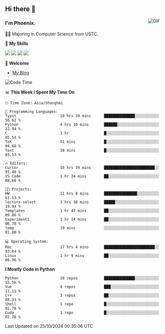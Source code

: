 ## Hi there 👋
<img align="right" alt="GIF" src="https://raw.githubusercontent.com/JoeyBling/JoeyBling/master/pic/pusheencode.gif" />

### I'm Phoenix.

👨‍🎓 Majoring in Computer Science from USTC.

🌟 **My Skills**

![](https://img.shields.io/badge/-Python-3e74a2?style=flat-square&logo=Python&logoColor=fff)
![](https://img.shields.io/badge/-C++-9f62a5?style=flat&logo=cplusplus&logoColor=white)
![](https://img.shields.io/badge/-Linux-185886?style=flat-square&logo=Linux&logoColor=fff)
![](https://img.shields.io/badge/-Rust-ff4136?style=flat-square&logo=Rust&logoColor=fff)

💬 **Welcome**

- [My Blog](https://ysy-phoenix.github.io/)

<!--START_SECTION:waka-->
![Code Time](http://img.shields.io/badge/Code%20Time-872%20hrs%2019%20mins-blue)

📊 **This Week I Spent My Time On** 

```text
🕑︎ Time Zone: Asia/Shanghai

💬 Programming Languages: 
Typst                    10 hrs 19 mins      ██████████████░░░░░░░░░░░   56.62 % 
Python                   4 hrs 10 mins       ██████░░░░░░░░░░░░░░░░░░░   22.94 % 
C                        1 hr                █░░░░░░░░░░░░░░░░░░░░░░░░   05.54 % 
TeX                      51 mins             █░░░░░░░░░░░░░░░░░░░░░░░░   04.68 % 
Text                     38 mins             █░░░░░░░░░░░░░░░░░░░░░░░░   03.53 % 

🔥 Editors: 
Cursor                   16 hrs 39 mins      ███████████████████████░░   91.40 % 
VS Code                  1 hr 34 mins        ██░░░░░░░░░░░░░░░░░░░░░░░   08.60 % 

🐱‍💻 Projects: 
HW                       11 hrs 8 mins       ███████████████░░░░░░░░░░   61.13 % 
lecture-select           3 hrs 38 mins       █████░░░░░░░░░░░░░░░░░░░░   19.94 % 
Templates                1 hr 47 mins        ██░░░░░░░░░░░░░░░░░░░░░░░   09.86 % 
Experiment1              1 hr 14 mins        ██░░░░░░░░░░░░░░░░░░░░░░░   06.78 % 
temp                     19 mins             ░░░░░░░░░░░░░░░░░░░░░░░░░   01.80 % 

💻 Operating System: 
Mac                      17 hrs 4 mins       ███████████████████████░░   93.64 % 
Linux                    1 hr 9 mins         ██░░░░░░░░░░░░░░░░░░░░░░░   06.36 % 
```

**I Mostly Code in Python** 

```text
Python                   20 repos            ██████████████░░░░░░░░░░░   55.56 % 
Vue                      4 repos             ███░░░░░░░░░░░░░░░░░░░░░░   11.11 % 
C++                      3 repos             ██░░░░░░░░░░░░░░░░░░░░░░░   08.33 % 
Shell                    1 repo              █░░░░░░░░░░░░░░░░░░░░░░░░   02.78 % 
Cuda                     1 repo              █░░░░░░░░░░░░░░░░░░░░░░░░   02.78 % 
```




 Last Updated on 25/10/2024 00:35:06 UTC
<!--END_SECTION:waka-->

<!--
**ysy-phoenix/ysy-phoenix** is a ✨ _special_ ✨ repository because its `README.md` (this file) appears on your GitHub profile.

Here are some ideas to get you started:

- 🔭 I’m currently working on ...
- 🌱 I’m currently learning ...
- 👯 I’m looking to collaborate on ...
- 🤔 I’m looking for help with ...
- 💬 Ask me about ...
- 📫 How to reach me: ...
- 😄 Pronouns: ...
- ⚡ Fun fact: ...
-->
